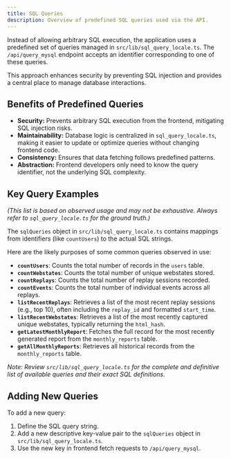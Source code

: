 ```yaml
---
title: SQL Queries
description: Overview of predefined SQL queries used via the API.
---
```


Instead of allowing arbitrary SQL execution, the application uses a predefined set of queries managed in `src/lib/sql_query_locale.ts`.
The `/api/query_mysql` endpoint accepts an identifier corresponding to one of these queries.

This approach enhances security by preventing SQL injection and provides a central place to manage database interactions.

## Benefits of Predefined Queries

- **Security:** Prevents arbitrary SQL execution from the frontend, mitigating SQL injection risks.
- **Maintainability:** Database logic is centralized in `sql_query_locale.ts`, making it easier to update or optimize queries without changing frontend code.
- **Consistency:** Ensures that data fetching follows predefined patterns.
- **Abstraction:** Frontend developers only need to know the query identifier, not the underlying SQL complexity.

## Key Query Examples

*(This list is based on observed usage and may not be exhaustive. Always refer to `sql_query_locale.ts` for the ground truth.)*

The `sqlQueries` object in `src/lib/sql_query_locale.ts` contains mappings from identifiers (like `countUsers`) to the actual SQL strings.

Here are the likely purposes of some common queries observed in use:

- **`countUsers`**: Counts the total number of records in the `users` table.
- **`countWebstates`**: Counts the total number of unique webstates stored.
- **`countReplays`**: Counts the total number of replay sessions recorded.
- **`countEvents`**: Counts the total number of individual events across all replays.
- **`listRecentReplays`**: Retrieves a list of the most recent replay sessions (e.g., top 10), often including the `replay_id` and formatted `start_time`.
- **`listRecentWebstates`**: Retrieves a list of the most recently captured unique webstates, typically returning the `html_hash`.
- **`getLatestMonthlyReport`**: Fetches the full record for the most recently generated report from the `monthly_reports` table.
- **`getAllMonthlyReports`**: Retrieves all historical records from the `monthly_reports` table.

*Note: Review `src/lib/sql_query_locale.ts` for the complete and definitive list of available queries and their exact SQL definitions.*

## Adding New Queries

To add a new query:
1. Define the SQL query string.
2. Add a new descriptive key-value pair to the `sqlQueries` object in `src/lib/sql_query_locale.ts`.
3. Use the new key in frontend fetch requests to `/api/query_mysql`. 